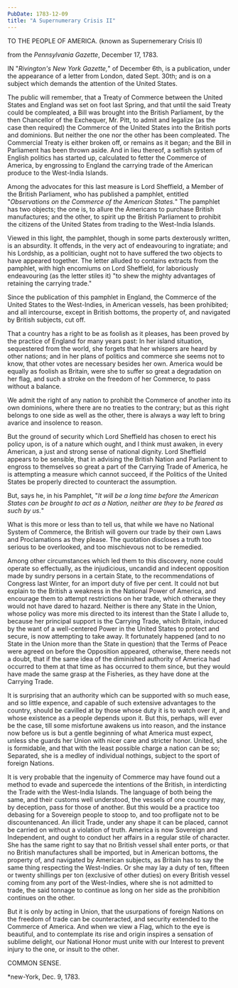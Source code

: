 ```yaml
---
PubDate: 1783-12-09
title: "A Supernumerary Crisis II"
---
```


TO THE PEOPLE OF AMERICA. (known as Supernemerary Crisis II)

from the *Pennsylvania Gazette*, December 17, 1783.

IN "*Rivington's New York Gazette,*" of December 6th, is a publication, under the appearance of a letter from London, dated Sept. 30th; and is on a subject which demands the attention of the United States.

The public will remember, that a Treaty of Commerce between the United States and England was set on foot last Spring, and that until the said Treaty could be compleated, a Bill was brought into the British Parliament, by the then Chancellor of the Exchequer, Mr. Pitt, to admit and legalize (as the case then required) the Commerce of the United States into the British ports and dominions. But neither the one nor the other has been compleated. The Commercial Treaty is either broken off, or remains as it began; and the Bill in Parliament has been thrown aside. And in lieu thereof, a selfish system of English politics has started up, calculated to fetter the Commerce of America, by engrossing to England the carrying trade of the American produce to the West-India Islands.

Among the advocates for this last measure is Lord Sheffield, a Member of the British Parliament, who has published a pamphlet, entitled "*Observations on the Commerce of the American States.*" The pamphlet has two objects; the one is, to allure the Americans to purchase British manufactures; and the other, to spirit up the British Parliament to prohibit the citizens of the United States from trading to the West-India Islands.

Viewed in this light, the pamphlet, though in some parts dexterously written, is an absurdity. It offends, in the very act of endeavouring to ingratiate; and his Lordship, as a politician, ought not to have suffered the two objects to have appeared together. The letter alluded to contains extracts from the pamphlet, with high encomiums on Lord Sheffield, for laboriously endeavouring (as the letter stiles it) "to shew the mighty advantages of retaining the carrying trade."

Since the publication of this pamphlet in England, the Commerce of the United States to the West-Indies, in American vessels, has been prohibited; and all intercourse, except in British bottoms, the property of, and navigated by British subjects, cut off.

That a country has a right to be as foolish as it pleases, has been proved by the practice of England for many years past: In her island situation, sequestered from the world, she forgets that her whispers are heard by other nations; and in her plans of politics and commerce she seems not to know, that other votes are necessary besides her own. America would be equally as foolish as Britain, were she to suffer so great a degradation on her flag, and such a stroke on the freedom of her Commerce, to pass without a balance.

We admit the right of any nation to prohibit the Commerce of another into its own dominions, where there are no treaties to the contrary; but as this right belongs to one side as well as the other, there is always a way left to bring avarice and insolence to reason.

But the ground of security which Lord Sheffield has chosen to erect his policy upon, is of a nature which ought, and I think must awaken, in every American, a just and strong sense of national dignity. Lord Sheffield appears to be sensible, that in advising the British Nation and Parliament to engross to themselves so great a part of the Carrying Trade of America, he is attempting a measure which cannot succeed, if the Politics of the United States be properly directed to counteract the assumption.

But, says he, in his Pamphlet, "*It will be a long time before the American States can be brought to act as a Nation, neither are they to be feared as such by us.*"

What is this more or less than to tell us, that while we have no National System of Commerce, the British will govern our trade by their own Laws and Proclamations as they please. The quotation discloses a truth too serious to be overlooked, and too mischievous not to be remedied.

Among other circumstances which led them to this discovery, none could operate so effectually, as the injudicious, uncandid and indecent opposition made by sundry persons in a certain State, to the recommendations of Congress last Winter, for an import duty of five per cent. It could not but explain to the British a weakness in the National Power of America, and encourage them to attempt restrictions on her trade, which otherwise they would not have dared to hazard. Neither is there any State in the Union, whose policy was more mis directed to its interest than the State I allude to, because her principal support is the Carrying Trade, which Britain, induced by the want of a well-centered Power in the United States to protect and secure, is now attempting to take away. It fortunately happened (and to no State in the Union more than the State in question) that the Terms of Peace were agreed on before the Opposition appeared, otherwise, there needs not a doubt, that if the same idea of the diminished authority of America had occurred to them at that time as has occurred to them since, but they would have made the same grasp at the Fisheries, as they have done at the Carrying Trade.

It is surprising that an authority which can be supported with so much ease, and so little expence, and capable of such extensive advantages to the country, should be cavilled at by those whose duty it is to watch over it, and whose existence as a people depends upon it. But this, perhaps, will ever be the case, till some misfortune awakens us into reason, and the instance now before us is but a gentle beginning of what America must expect, unless she guards her Union with nicer care and stricter honor. United, she is formidable, and that with the least possible charge a nation can be so; Separated, she is a medley of individual nothings, subject to the sport of foreign Nations.

It is very probable that the ingenuity of Commerce may have found out a method to evade and supercede the intentions of the British, in interdicting the Trade with the West-India Islands. The language of both being the same, and their customs well understood, the vessels of one country may, by deception, pass for those of another. But this would be a practice too debasing for a Sovereign people to stoop to, and too profligate not to be discountenanced. An illicit Trade, under any shape it can be placed, cannot be carried on without a violation of truth. America is now Sovereign and Independent, and ought to conduct her affairs in a regular stile of character. She has the same right to say that no British vessel shall enter ports, or that no British manufactures shall be imported, but in American bottoms, the property of, and navigated by American subjects, as Britain has to say the same thing respecting the West-Indies. Or she may lay a duty of ten, fifteen or twenty shillings per ton (exclusive of other duties) on every British vessel coming from any port of the West-Indies, where she is not admitted to trade, the said tonnage to continue as long on her side as the prohibition continues on the other.

But it is only by acting in Union, that the usurpations of foreign Nations on the freedom of trade can be counteracted, and security extended to the Commerce of America. And when we view a Flag, which to the eye is beautiful, and to contemplate its rise and origin inspires a sensation of sublime delight, our National Honor must unite with our Interest to prevent injury to the one, or insult to the other.

COMMON SENSE.

*new-York, Dec. 9, 1783.

